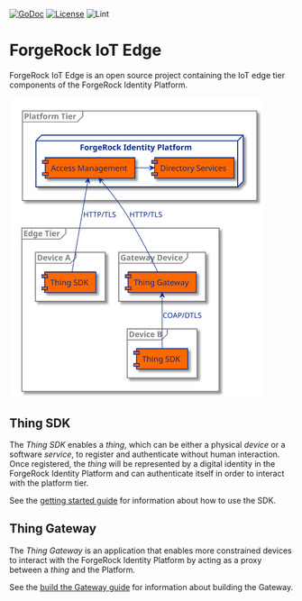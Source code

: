 [![GoDoc](https://godoc.org/github.com/ForgeRock/iot-edge/pkg?status.svg)](https://godoc.org/github.com/ForgeRock/iot-edge/pkg)
[![License](https://img.shields.io/badge/License-Apache%202.0-blue.svg)](https://github.com/ForgeRock/iot-edge/blob/main/LICENSE)
![Lint](https://github.com/ForgeRock/iot-edge/workflows/golangci-lint/badge.svg)

# ForgeRock IoT Edge

ForgeRock IoT Edge is an open source project containing the IoT edge tier components of the ForgeRock Identity Platform.

<img src="docs/iot-edge-components.svg" width="450"/>

## Thing SDK

The _Thing SDK_ enables a _thing_, which can be either a physical _device_ or a software _service_, to register and
authenticate without human interaction. Once registered, the _thing_ will be represented by a digital identity in the
ForgeRock Identity Platform and can authenticate itself in order to interact with the platform tier.

See the [getting started guide](docs/getting-started.md) for information about how to use the SDK.

## Thing Gateway
The _Thing Gateway_ is an application that enables more constrained devices to interact with the ForgeRock Identity
Platform by acting as a proxy between a _thing_ and the Platform.

See the [build the Gateway guide](docs/building-the-gateway.md) for information about building the Gateway.
